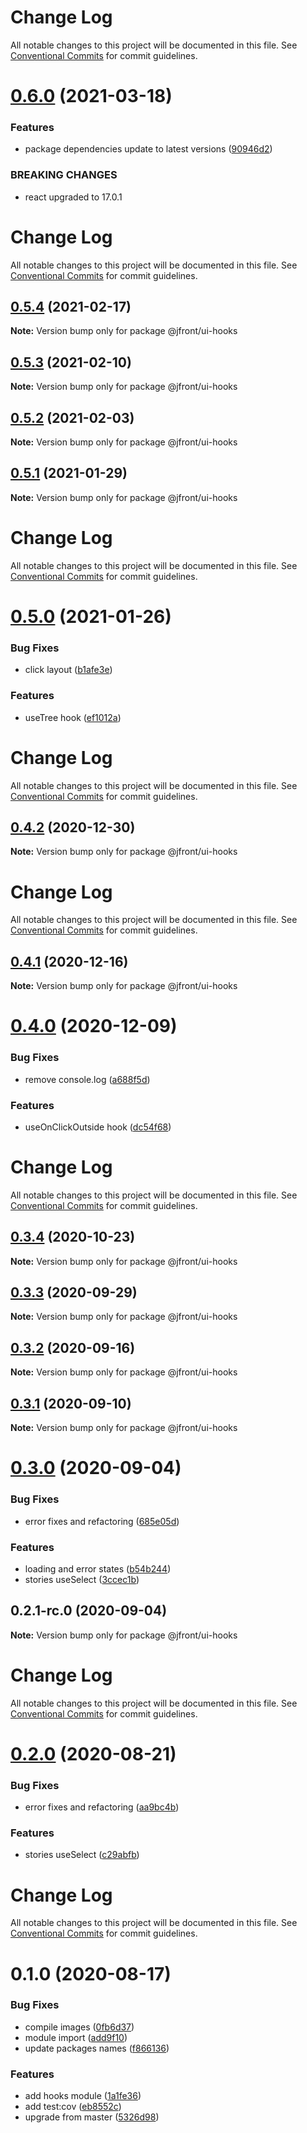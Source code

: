 # Change Log

All notable changes to this project will be documented in this file.
See [Conventional Commits](https://conventionalcommits.org) for commit guidelines.

# [0.6.0](https://github.com/Jepria/jfront-ui/compare/@jfront/ui-hooks@0.5.4...@jfront/ui-hooks@0.6.0) (2021-03-18)


### Features

* package dependencies update to latest versions ([90946d2](https://github.com/Jepria/jfront-ui/commit/90946d25fcb08fc77e4b143567963682f8ff3d2b))


### BREAKING CHANGES

* react upgraded to 17.0.1





# Change Log

All notable changes to this project will be documented in this file. See
[Conventional Commits](https://conventionalcommits.org) for commit guidelines.

## [0.5.4](https://github.com/Jepria/jfront-ui/compare/@jfront/ui-hooks@0.5.3...@jfront/ui-hooks@0.5.4) (2021-02-17)

**Note:** Version bump only for package @jfront/ui-hooks

## [0.5.3](https://github.com/Jepria/jfront-ui/compare/@jfront/ui-hooks@0.5.2...@jfront/ui-hooks@0.5.3) (2021-02-10)

**Note:** Version bump only for package @jfront/ui-hooks

## [0.5.2](https://github.com/Jepria/jfront-ui/compare/@jfront/ui-hooks@0.5.1...@jfront/ui-hooks@0.5.2) (2021-02-03)

**Note:** Version bump only for package @jfront/ui-hooks

## [0.5.1](https://github.com/Jepria/jfront-ui/compare/@jfront/ui-hooks@0.5.0...@jfront/ui-hooks@0.5.1) (2021-01-29)

**Note:** Version bump only for package @jfront/ui-hooks

# Change Log

All notable changes to this project will be documented in this file. See
[Conventional Commits](https://conventionalcommits.org) for commit guidelines.

# [0.5.0](https://github.com/Jepria/jfront-ui/compare/@jfront/ui-hooks@0.4.2...@jfront/ui-hooks@0.5.0) (2021-01-26)

### Bug Fixes

- click layout
  ([b1afe3e](https://github.com/Jepria/jfront-ui/commit/b1afe3e0f8f3c18eba9f62c859b6979423d65159))

### Features

- useTree hook
  ([ef1012a](https://github.com/Jepria/jfront-ui/commit/ef1012af5ef8d97ae968b37dcac86562dd24c55f))

# Change Log

All notable changes to this project will be documented in this file. See
[Conventional Commits](https://conventionalcommits.org) for commit guidelines.

## [0.4.2](https://github.com/Jepria/jfront-ui/compare/@jfront/ui-hooks@0.4.1...@jfront/ui-hooks@0.4.2) (2020-12-30)

**Note:** Version bump only for package @jfront/ui-hooks

# Change Log

All notable changes to this project will be documented in this file. See
[Conventional Commits](https://conventionalcommits.org) for commit guidelines.

## [0.4.1](https://github.com/Jepria/jfront-ui/compare/@jfront/ui-hooks@0.4.0...@jfront/ui-hooks@0.4.1) (2020-12-16)

**Note:** Version bump only for package @jfront/ui-hooks

# [0.4.0](https://github.com/Jepria/jfront-ui/compare/@jfront/ui-hooks@0.3.4...@jfront/ui-hooks@0.4.0) (2020-12-09)

### Bug Fixes

- remove console.log
  ([a688f5d](https://github.com/Jepria/jfront-ui/commit/a688f5d01af813b5980f7b1cdfa6b4d48542ea77))

### Features

- useOnClickOutside hook
  ([dc54f68](https://github.com/Jepria/jfront-ui/commit/dc54f681d27fbf353146d187f3334aaa3593a462))

# Change Log

All notable changes to this project will be documented in this file. See
[Conventional Commits](https://conventionalcommits.org) for commit guidelines.

## [0.3.4](https://github.com/Jepria/jfront-ui/compare/@jfront/ui-hooks@0.3.3...@jfront/ui-hooks@0.3.4) (2020-10-23)

**Note:** Version bump only for package @jfront/ui-hooks

## [0.3.3](https://github.com/Jepria/jfront-ui/compare/@jfront/ui-hooks@0.3.2...@jfront/ui-hooks@0.3.3) (2020-09-29)

**Note:** Version bump only for package @jfront/ui-hooks

## [0.3.2](https://github.com/Jepria/jfront-ui/compare/@jfront/ui-hooks@0.3.1...@jfront/ui-hooks@0.3.2) (2020-09-16)

**Note:** Version bump only for package @jfront/ui-hooks

## [0.3.1](https://github.com/Jepria/jfront-ui/compare/@jfront/ui-hooks@0.3.0...@jfront/ui-hooks@0.3.1) (2020-09-10)

**Note:** Version bump only for package @jfront/ui-hooks

# [0.3.0](https://github.com/Jepria/jfront-ui/compare/@jfront/ui-hooks@0.2.0...@jfront/ui-hooks@0.3.0) (2020-09-04)

### Bug Fixes

- error fixes and refactoring
  ([685e05d](https://github.com/Jepria/jfront-ui/commit/685e05dd0d2caeafda07990ca3c245c7166a8ce5))

### Features

- loading and error states
  ([b54b244](https://github.com/Jepria/jfront-ui/commit/b54b2441655edbc3adce075a0de61ebd0e3d75b7))
- stories useSelect
  ([3ccec1b](https://github.com/Jepria/jfront-ui/commit/3ccec1b31566faf7767b0489dfa6c8a630f46768))

## 0.2.1-rc.0 (2020-09-04)

**Note:** Version bump only for package @jfront/ui-hooks

# Change Log

All notable changes to this project will be documented in this file. See
[Conventional Commits](https://conventionalcommits.org) for commit guidelines.

# [0.2.0](https://github.com/Jepria/jfront-ui/compare/@jfront/ui-hooks@0.1.0...@jfront/ui-hooks@0.2.0) (2020-08-21)

### Bug Fixes

- error fixes and refactoring
  ([aa9bc4b](https://github.com/Jepria/jfront-ui/commit/aa9bc4b4e67f3539519eef5e30235cbe065cbf69))

### Features

- stories useSelect
  ([c29abfb](https://github.com/Jepria/jfront-ui/commit/c29abfb136f08692eb112921f4646f600bd8a577))

# Change Log

All notable changes to this project will be documented in this file. See
[Conventional Commits](https://conventionalcommits.org) for commit guidelines.

# 0.1.0 (2020-08-17)

### Bug Fixes

- compile images
  ([0fb6d37](https://github.com/Jepria/jfront-components/commit/0fb6d3746627cd554693b7e8c5e142ad4db5a5fc))
- module import
  ([add9f10](https://github.com/Jepria/jfront-components/commit/add9f100aabefa240473c6b5152c00c5668f5a6f))
- update packages names
  ([f866136](https://github.com/Jepria/jfront-components/commit/f866136a1ac3388a010816fe9cfffa75c91818b7))

### Features

- add hooks module
  ([1a1fe36](https://github.com/Jepria/jfront-components/commit/1a1fe3607d81ee2ab4c6cbdc4fcd8aee8838e33a))
- add test:cov
  ([eb8552c](https://github.com/Jepria/jfront-components/commit/eb8552cda1ad5056ae62d665b31cf8ff6f0b760f))
- upgrade from master
  ([5326d98](https://github.com/Jepria/jfront-components/commit/5326d98afe334a1b8d1bcfdea9b93359c506a5b9))
